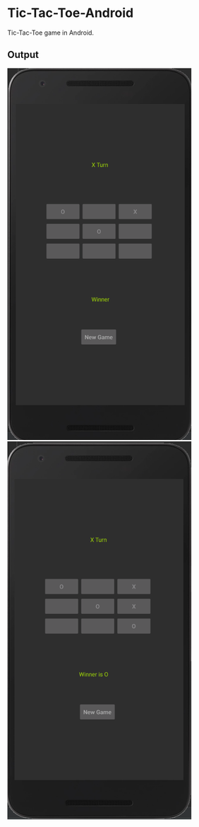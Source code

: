 # Tic-Tac-Toe-Android
Tic-Tac-Toe game in Android.

## Output
![Game Preview](/screenshots/game-preview.png "game-preview")
![Game End](/screenshots/game-end.png "game-end")
